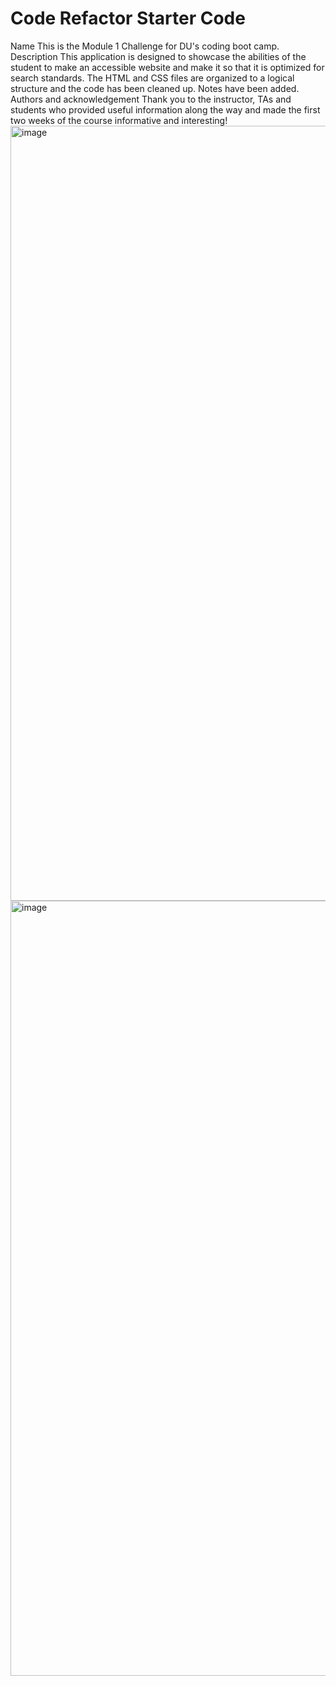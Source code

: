 # Code Refactor Starter Code
Name
    This is the Module 1 Challenge for DU's coding boot camp.
Description
    This application is designed to showcase the abilities of the student to make an accessible website and make it so that it is optimized for search standards. 
    The HTML and CSS files are organized to a logical structure and the code has been cleaned up. Notes have been added.
Authors and acknowledgement 
    Thank you to the instructor, TAs and students who provided useful information along the way and made the first two weeks of the course informative and interesting!    <img width="1240" alt="image" src="https://user-images.githubusercontent.com/113203488/196000204-350d2a8d-b1ba-4214-9045-d449dc73fd83.png">
<img width="1240" alt="image" src="https://user-images.githubusercontent.com/113203488/196000209-c4965407-7e30-49d6-be03-5a470c315dbc.png">


